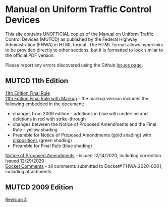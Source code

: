 # Manual on Uniform Traffic Control Devices
This site contains UNOFFICIAL copies of the Manual on Uniform Traffic Control Devices (MUTCD) as published by the Federal Highway Administration (FHWA) in HTML format. The HTML format allows hyperlinks to be provided directly to other sections, but it is formatted to look similar to the official PDF version.  
  
Please report any errors discovered using the Github [Issues page](https://github.com/gault00/mutcd/issues).

## MUTCD 11th Edition
[11th Edition Final Rule](wwwroot/mutcd-11th/final-rule/Text/nav.xhtml)  
[11th Edition Final Rule with Markup](wwwroot/mutcd-11th/final-rule-markup/Text/nav.xhtml) - the markup version includes the following embedded in the document:
* changes from 2009 edition - additions in blue with underline and deletions in red with strike-through
* changes between the Notice of Proposed Amendments and the Final Rule - yellow shading
* Preamble for Notice of Proposed Amendments (gold shading) with [dispositions](https://www.regulations.gov/document/FHWA-2020-0001-17272) (green shading)
* Preamble for Final Rule (blue shading)

[Notice of Proposed Amendments](wwwroot/mutcd-11th/npa/Text/nav.xhtml) - issued 12/14/2020, including correction issued 12/29/2020  
[Docket Comments](wwwroot/mutcd-11th/npa-comments/Comment%20Details.html) - all comments submitted to Docket# FHWA-2020-0001, including attachments

## MUTCD 2009 Edition
[Revision 3](wwwroot/mutcd-2009/rev3/Text/nav.xhtml)
